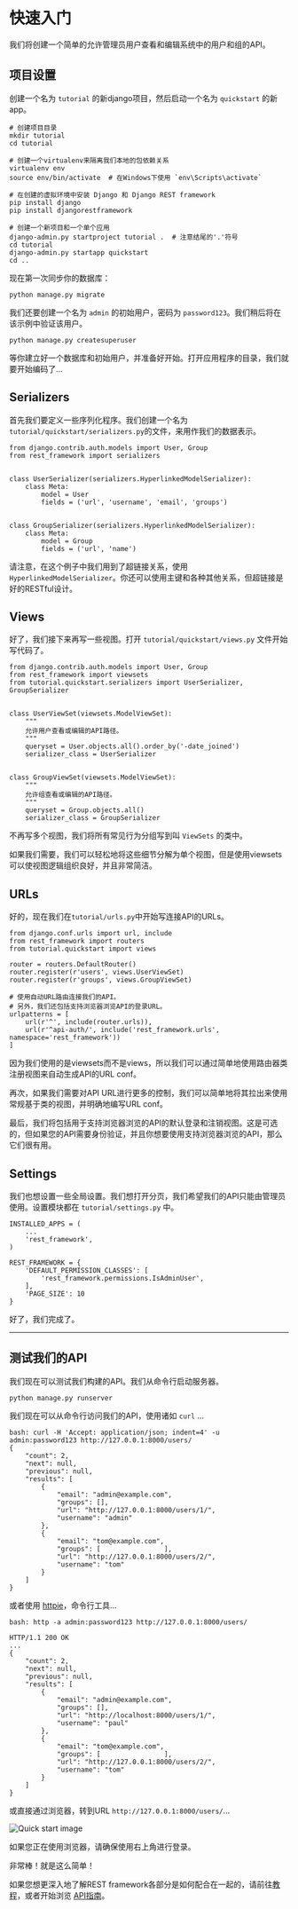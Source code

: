 # 快速入门

我们将创建一个简单的允许管理员用户查看和编辑系统中的用户和组的API。

## 项目设置

创建一个名为 `tutorial` 的新django项目，然后启动一个名为 `quickstart` 的新app。

    # 创建项目目录
    mkdir tutorial
    cd tutorial

    # 创建一个virtualenv来隔离我们本地的包依赖关系
    virtualenv env
    source env/bin/activate  # 在Windows下使用 `env\Scripts\activate`

    # 在创建的虚拟环境中安装 Django 和 Django REST framework
    pip install django
    pip install djangorestframework

    # 创建一个新项目和一个单个应用
    django-admin.py startproject tutorial .  # 注意结尾的'.'符号
    cd tutorial
    django-admin.py startapp quickstart
    cd ..

现在第一次同步你的数据库：

    python manage.py migrate

我们还要创建一个名为 `admin` 的初始用户，密码为 `password123`。我们稍后将在该示例中验证该用户。

    python manage.py createsuperuser

等你建立好一个数据库和初始用户，并准备好开始。打开应用程序的目录，我们就要开始编码了...

## Serializers

首先我们要定义一些序列化程序。我们创建一个名为 `tutorial/quickstart/serializers.py`的文件，来用作我们的数据表示。

    from django.contrib.auth.models import User, Group
    from rest_framework import serializers


    class UserSerializer(serializers.HyperlinkedModelSerializer):
        class Meta:
            model = User
            fields = ('url', 'username', 'email', 'groups')


    class GroupSerializer(serializers.HyperlinkedModelSerializer):
        class Meta:
            model = Group
            fields = ('url', 'name')

请注意，在这个例子中我们用到了超链接关系，使用 `HyperlinkedModelSerializer`。你还可以使用主键和各种其他关系，但超链接是好的RESTful设计。

## Views

好了，我们接下来再写一些视图。打开 `tutorial/quickstart/views.py` 文件开始写代码了。

    from django.contrib.auth.models import User, Group
    from rest_framework import viewsets
    from tutorial.quickstart.serializers import UserSerializer, GroupSerializer


    class UserViewSet(viewsets.ModelViewSet):
        """
        允许用户查看或编辑的API路径。
        """
        queryset = User.objects.all().order_by('-date_joined')
        serializer_class = UserSerializer


    class GroupViewSet(viewsets.ModelViewSet):
        """
        允许组查看或编辑的API路径。
        """
        queryset = Group.objects.all()
        serializer_class = GroupSerializer

不再写多个视图，我们将所有常见行为分组写到叫 `ViewSets` 的类中。

如果我们需要，我们可以轻松地将这些细节分解为单个视图，但是使用viewsets可以使视图逻辑组织良好，并且非常简洁。

## URLs

好的，现在我们在`tutorial/urls.py`中开始写连接API的URLs。

    from django.conf.urls import url, include
    from rest_framework import routers
    from tutorial.quickstart import views

    router = routers.DefaultRouter()
    router.register(r'users', views.UserViewSet)
    router.register(r'groups', views.GroupViewSet)

    # 使用自动URL路由连接我们的API。
    # 另外，我们还包括支持浏览器浏览API的登录URL。
    urlpatterns = [
        url(r'^', include(router.urls)),
        url(r'^api-auth/', include('rest_framework.urls', namespace='rest_framework'))
    ]

因为我们使用的是viewsets而不是views，所以我们可以通过简单地使用路由器类注册视图来自动生成API的URL conf。

再次，如果我们需要对API URL进行更多的控制，我们可以简单地将其拉出来使用常规基于类的视图，并明确地编写URL conf。

最后，我们将包括用于支持浏览器浏览的API的默认登录和注销视图。这是可选的，但如果您的API需要身份验证，并且你想要使用支持浏览器浏览的API，那么它们很有用。

## Settings

我们也想设置一些全局设置。我们想打开分页，我们希望我们的API只能由管理员使用。设置模块都在 `tutorial/settings.py` 中。

    INSTALLED_APPS = (
        ...
        'rest_framework',
    )

    REST_FRAMEWORK = {
        'DEFAULT_PERMISSION_CLASSES': [
            'rest_framework.permissions.IsAdminUser',
        ],
        'PAGE_SIZE': 10
    }

好了，我们完成了。

---

## 测试我们的API

我们现在可以测试我们构建的API。我们从命令行启动服务器。

    python manage.py runserver

我们现在可以从命令行访问我们的API，使用诸如 `curl` ...

    bash: curl -H 'Accept: application/json; indent=4' -u admin:password123 http://127.0.0.1:8000/users/
    {
        "count": 2,
        "next": null,
        "previous": null,
        "results": [
            {
                "email": "admin@example.com",
                "groups": [],
                "url": "http://127.0.0.1:8000/users/1/",
                "username": "admin"
            },
            {
                "email": "tom@example.com",
                "groups": [                ],
                "url": "http://127.0.0.1:8000/users/2/",
                "username": "tom"
            }
        ]
    }

或者使用 [httpie][httpie]，命令行工具...

    bash: http -a admin:password123 http://127.0.0.1:8000/users/

    HTTP/1.1 200 OK
    ...
    {
        "count": 2,
        "next": null,
        "previous": null,
        "results": [
            {
                "email": "admin@example.com",
                "groups": [],
                "url": "http://localhost:8000/users/1/",
                "username": "paul"
            },
            {
                "email": "tom@example.com",
                "groups": [                ],
                "url": "http://127.0.0.1:8000/users/2/",
                "username": "tom"
            }
        ]
    }


或直接通过浏览器，转到URL `http://127.0.0.1:8000/users/`...

![Quick start image][image]

如果您正在使用浏览器，请确保使用右上角进行登录。

非常棒！就是这么简单！

如果您想更深入地了解REST framework各部分是如何配合在一起的，请前往[教程][tutorial]，或者开始浏览 [API指南][guide]。

[readme-example-api]: ../#example
[image]: ../img/quickstart.png
[tutorial]: 1-serialization.md
[guide]: ../#api-guide
[httpie]: https://github.com/jakubroztocil/httpie#installation
